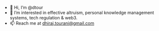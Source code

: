 - 👋 Hi, I’m @dtour
- 👀 I’m interested in effective altruism, personal knowledge management systems, tech regulation & web3.
- 📫 Reach me at dhiraj.tourani@gmail.com

<!---
dtour/dtour is a ✨ special ✨ repository because its `README.md` (this file) appears on your GitHub profile.
You can click the Preview link to take a look at your changes.
--->
